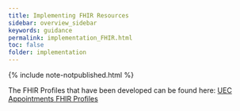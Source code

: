 ```yaml
---
title: Implementing FHIR Resources
sidebar: overview_sidebar
keywords: guidance
permalink: implementation_FHIR.html
toc: false
folder: implementation
---
```


{% include note-notpublished.html %}

The FHIR Profiles that have been developed can be found here: [UEC Appointments FHIR Profiles](https://nhsconnect.github.io/FHIR-A2SI-APPOINTMENTS-API/index.html)
